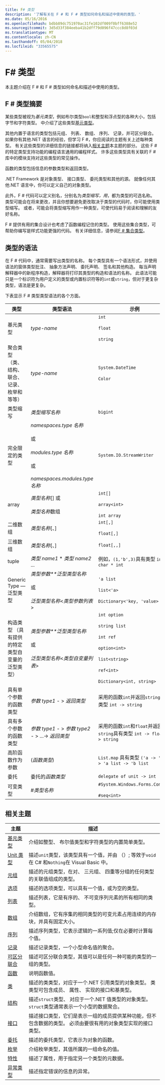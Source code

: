 ```yaml
---
title: F# 类型
description: '了解有关在 F # 和 F # 类型如何命名和描述中使用的类型。'
ms.date: 05/16/2016
ms.openlocfilehash: bdbb89dc751970ac31fe102df009f0bff6388e52
ms.sourcegitcommit: 3d5d33f384eeba41b2dff79d096f47ccc8d8f03d
ms.translationtype: MT
ms.contentlocale: zh-CN
ms.lasthandoff: 05/04/2018
ms.locfileid: "33565575"
---
```

# <a name="f-types"></a>F# 类型

本主题介绍在 F # 和 F # 类型如何命名和描述中使用的类型。


## <a name="summary-of-f-types"></a>F # 类型摘要
某些类型被视为*基元类型*，例如布尔类型`bool`和整型和浮点型的各种大小，包括字节和字符类型。 中介绍了这些类型[基元类型](primitive-types.md)。

其他内置于语言的类型包括元组、 列表、 数组、 序列、 记录，并可区分联合。 如果你有其他.NET 语言的经验，但学习 F #，你应阅读的主题有关上述每种类型。 有关这些类型的详细信息的链接都将纳入[相关主题](https://msdn.microsoft.com/library/#rel)本主题的部分。 这些 F # 的特定类型支持功能的编程语言通用的编程样式。 许多这些类型具有关联的 F # 库中的模块支持对这些类型的常见操作。

函数的类型包括信息的参数类型和返回类型。

.NET Framework 是对象类型、 接口类型、 委托类型和其他的源。 就像任何其他.NET 语言中，你可以定义自己的对象类型。

此外，F # 代码可以定义别名，分别名为*类型缩写，用*，都为类型的可选名称。 类型可能会在将来更改，并且你想要避免更改取决于类型的代码时，你可能使用类型缩写。 或者，可能会将类型缩写用作一种类型，可使代码易于阅读和理解的友好名称。

F # 提供有用的集合设计也考虑了函数编程记住的类型。 使用这些集合类型，可帮助你编写是样式功能更强的代码。 有关详细信息，请参阅[F # 集合类型](fsharp-collection-types.md)。


## <a name="syntax-for-types"></a>类型的语法
在 F # 代码中，通常需要写出类型的名称。 每个类型具有一个语法形式，并使用语法的窗体类型批注、 抽象方法声明、 委托声明、 签名和其他构造。 每当声明解释器中的新程序构造，解释器将打印其类型的构造和语法的名称。 此语法可能只是一个标识符为用户定义的类型或内置标识符等的`int`或`string`，但对于更复杂类型，语法是更复杂。

下表显示 F # 类型类型语法的各个方面。



|类型|类型语法|示例|
|----|-----------|--------|
|基元类型|*type-name*|`int`<br /><br />`float`<br /><br />`string`|
|聚合类型 （类、 结构、 联合、 记录、 枚举和等等）|*type-name*|`System.DateTime`<br /><br />`Color`|
|类型缩写|*类型缩写名称*|`bigint`|
|完全限定的类型|*namespaces.type 名称*<br /><br />或<br /><br />*modules.type 名称*<br /><br />或<br /><br />*namespaces.modules.type 名称*|`System.IO.StreamWriter`|
|array|*类型名称*[] 或<br /><br />*类型名称*数组|`int[]`<br /><br />`array<int>`<br /><br />`int array`|
|二维数组|*类型名称*[、]|`int[,]`<br /><br />`float[,]`|
|三维数组|*类型名称*[、]|`float[,,]`|
|tuple|*类型 name1* &#42; *类型 name2* ...|例如，`(1,'b',3)`具有类型 `int * char * int`|
|Generic Type — 泛型类型|*类型参数**泛型类型名称*<br /><br />或<br /><br />*泛型类型名称*&lt;*类型参数列表*&gt;|`'a list`<br /><br />`list<'a>`<br /><br />`Dictionary<'key, 'value>`|
|构造类型 （具有提供的特定类型自变量的泛型类型）|*类型参数**泛型类型名称*<br /><br />或<br /><br />*泛型类型名称*&lt;*类型自变量列表*&gt;|`int option`<br /><br />`string list`<br /><br />`int ref`<br /><br />`option<int>`<br /><br />`list<string>`<br /><br />`ref<int>`<br /><br />`Dictionary<int, string>`|
|具有单个参数的函数类型|*参数 type1*  - &gt; *返回类型*|采用的函数`int`并返回`string`具有类型 `int -> string`|
|具有多个参数的函数类型|*参数 type1*  - &gt; *参数 type2*  - &gt; ...-&gt; *返回类型*|采用的函数`int`和`float`并返回`string`具有类型 `int -> float -> string`|
|高阶函数作为参数|(*函数类型*)|`List.map` 具有类型 `('a -> 'b) -> 'a list -> 'b list`|
|委托|委托的*函数类型*|`delegate of unit -> int`|
|可变类型|#*类型名称*|`#System.Windows.Forms.Control`<br /><br />`#seq<int>`|

## <a name="related-topics"></a>相关主题


|主题|描述|
|-----|-----------|
|[基元类型](primitive-types.md)|介绍如整型、 布尔值类型和字符类型的内置简单类型。|
|[Unit 类型](unit-type.md)|描述`unit`类型，该类型具有一个值，并由 （）; 等效于`void`在 C# 和`Nothing`在 Visual Basic 中。|
|[元组](tuples.md)|描述的元组类型，在对、 三元组、 四重等分组的任何类型的关联值组成的类型。|
|[选项](options.md)|描述的选项类型，可以具有一个值，或为空的类型。|
|[列表](lists.md)|描述列表，它是有序的、 不可变序列元素的所有相同的类型。|
|[数组](arrays.md)|介绍数组，它有序集的相同类型的可变元素占用连续的内存块，并具有固定大小。|
|[序列](sequences.md)|描述序列类型，它表示逻辑的一系列值;仅在必要时计算每个值。|
|[记录](records.md)|描述记录类型，一个小型命名值的聚合。|
|[可区分联合](discriminated-unions.md)|描述可区分联合类型，其值可以是任何一种可能的类型的一组的类型。|
|[函数](functions/index.md)|说明函数值。|
|[类](classes.md)|描述的类类型，对应于一个.NET 引用类型的对象类型。 类类型可包含成员、 属性、 实现的接口和基类型。|
|[结构](structures.md)|描述`struct`类型、 对应于一个.NET 值类型的对象类型。 `struct`类型通常表示一个小型的数据聚合。|
|[接口](interfaces.md)|描述接口类型，它们是表示一组的成员提供某种功能，但不包含数据的类型。 必须由要很有用的对象类型实现的接口类型。|
|[委托](delegates.md)|描述的委托类型，它表示为对象的函数。|
|[枚举](enumerations.md)|介绍枚举类型，其值所属的一组命名的值。|
|[特性](attributes.md)|描述了属性，用于指定另一个类型的元数据。|
|[异常类型](exception-handling/exception-types.md)|描述指定错误的信息的异常。|
